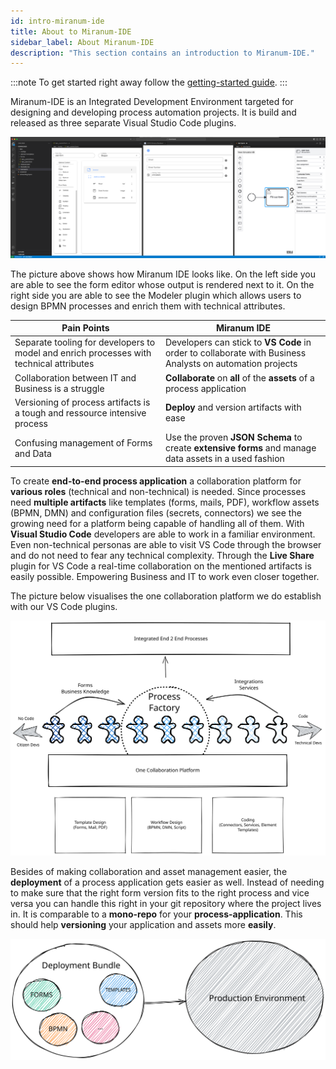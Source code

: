 ```yaml
---
id: intro-miranum-ide
title: About to Miranum-IDE
sidebar_label: About Miranum-IDE  
description: "This section contains an introduction to Miranum-IDE."
---
```


:::note
To get started right away follow the [getting-started guide](../../guides/getting-started/gettingstarted-ide.md).
:::

Miranum-IDE is an Integrated Development Environment targeted for designing and developing process automation projects. 
It is build and released as three separate Visual Studio Code plugins.

![Example of the Miranum IDE](./references/img/example-ide.png)

The picture above shows how Miranum IDE looks like. On the left side you are able to see the form editor whose output is
rendered next to it. On the right side you are able to see the Modeler plugin which allows users to design BPMN processes 
and enrich them with technical attributes.

| **Pain Points**                                                                    | **Miranum IDE**                                                                                           |
|-----------------------------------------------------------------------------------------|-----------------------------------------------------------------------------------------------------------|
| Separate tooling for developers to model and enrich processes with technical attributes | Developers can stick to **VS Code** in order to collaborate with Business Analysts on automation projects |
| Collaboration between IT and Business is a struggle                                     | **Collaborate** on **all** of the **assets** of a process application                                     |
| Versioning of process artifacts is a tough and ressource intensive process              | **Deploy** and version artifacts with ease                                                                |
| Confusing management of Forms and Data                                                  | Use the proven **JSON Schema** to create **extensive forms** and manage data assets in a used fashion     |



To create **end-to-end process application** a collaboration platform for **various roles** (technical and non-technical) is needed. 
Since processes need **multiple artifacts** like templates (forms, mails, PDF), workflow assets (BPMN, DMN) and configuration files 
(secrets, connectors) we see the growing need for a platform being capable of handling all of them. With **Visual Studio Code** developers 
are able to work in a familiar environment. Even non-technical personas are able to visit VS Code through the browser and do not need to
fear any technical complexity. 
Through the **Live Share** plugin for VS Code a real-time collaboration on the mentioned artifacts is easily possible. Empowering Business 
and IT to work even closer together. 

The picture below visualises the one collaboration platform we do establish with our VS Code plugins. 

![Miranum IDE overview](./references/img/miranum-ide.svg)

Besides of making collaboration and asset management easier, the **deployment** of a process application gets easier as well. 
Instead of needing to make sure that the right form version fits to the right process and vice versa you can handle this right 
in your git repository where the project lives in. It is comparable to a **mono-repo** for your **process-application**. This should 
help **versioning** your application and assets more **easily**.

![Miranum IDE deployment bundle](./references/img/miranum-ide-deployment-bundle.svg)
